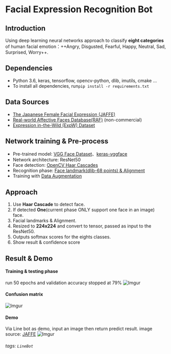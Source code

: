 # Facial Expression Recognition Bot

## Introduction
Using deep learning neural networks approach to classify **eight categories** of human facial emotion：++Angry, Disgusted, Fearful, Happy, Neutral, Sad, Surprised, Worry++.


## Dependencies
- Python 3.6, keras, tensorflow, opencv-python, dlib, imutils, cmake ...
- To install all dependencies, run```pip install -r requirements.txt ```

## Data Sources
- [The Japanese Female Facial Expression (JAFFE)](http://www.kasrl.org/jaffe.html)
- [Real-world Affective Faces Database(RAF)](http://www.whdeng.cn/RAF/model1.html) (non-commercial)
- [Expression in-the-Wild (ExpW) Dataset](http://mmlab.ie.cuhk.edu.hk/projects/socialrelation/index.html)

## Network training & Pre-process
- Pre-trained model: [VGG Face Dataset](http://www.robots.ox.ac.uk/~vgg/data/vgg_face/)、[keras-vggface](https://github.com/rcmalli/keras-vggface)
- Network architecture: ResNet50
- Face detection: [OpenCV Haar Cascades](https://opencv-python-tutroals.readthedocs.io/en/latest/py_tutorials/py_objdetect/py_face_detection/py_face_detection.html)
- Recognition phase: [Face landmark(dlib-68 points) & Alignment](https://www.pyimagesearch.com/2017/05/22/face-alignment-with-opencv-and-python/)
- Training with [Data Augmentation](https://keras.io/preprocessing/image/)

## Approach
1. Use **Haar Cascade** to detect face.
2. If detected **One**(current phase ONLY support one face in an image) face.
3. Facial landmarks & Alignment.
4. Resized to **224x224** and convert to tensor, passed as input to the ResNet50.
5. Outputs softmax scores for the eights classes.
6. Show result & confidence score


## Result & Demo
#### Training & testing phase 
run 50 epochs and validation accuracy stopped at 79%
![Imgur](https://i.imgur.com/cVYjZ5e.png)

#### Confusion matrix
![Imgur](https://i.imgur.com/InRUHCF.png)


#### Demo
Via Line bot as demo, input an image then return predict result.
image source: [JAFFE](http://www.kasrl.org/jaffe.html) 
![Imgur](https://i.imgur.com/kqx8QSE.jpg?1)

###### tags: `LineBot`